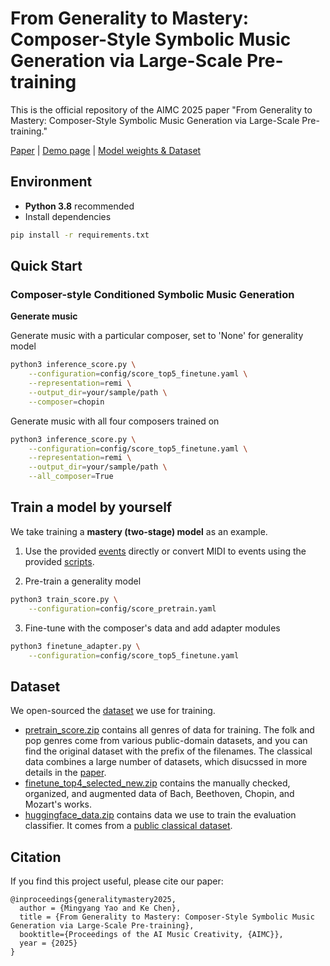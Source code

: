 # From Generality to Mastery: Composer-Style Symbolic Music Generation via Large-Scale Pre-training

This is the official repository of the AIMC 2025 paper "From Generality to Mastery: Composer-Style Symbolic Music Generation via Large-Scale Pre-training."

[Paper](https://arxiv.org/abs/2506.17497) | [Demo page](https://generality-mastery.github.io/) | [Model weights & Dataset](https://huggingface.co/Itsuki-music/Generality_to_Mastery)

## Environment
* **Python 3.8** recommended
* Install dependencies
```bash
pip install -r requirements.txt
```

## Quick Start
### Composer-style Conditioned Symbolic Music Generation
**Generate music**

Generate music with a particular composer, set to 'None' for generality model
```bash
python3 inference_score.py \
    --configuration=config/score_top5_finetune.yaml \
    --representation=remi \
    --output_dir=your/sample/path \
    --composer=chopin
```
Generate music with all four composers trained on
```bash
python3 inference_score.py \
    --configuration=config/score_top5_finetune.yaml \
    --representation=remi \
    --output_dir=your/sample/path \
    --all_composer=True
```

## Train a model by yourself
We take training a **mastery (two-stage) model** as an example.

1. Use the provided [events](https://huggingface.co/Itsuki-music/Generality_to_Mastery) directly or convert MIDI to events using the provided [scripts](https://github.com/AndyWeasley2004/Generality-to-Mastery/tree/main/representations#readme).

2. Pre-train a generality model
```bash
python3 train_score.py \
    --configuration=config/score_pretrain.yaml
```

3. Fine-tune with the composer's data and add adapter modules
```bash
python3 finetune_adapter.py \
    --configuration=config/score_top5_finetune.yaml
```

## Dataset
We open-sourced the [dataset](https://huggingface.co/Itsuki-music/Generality_to_Mastery/tree/main/full) we use for training.
* [pretrain_score.zip](https://huggingface.co/Itsuki-music/Generality_to_Mastery/blob/main/full/pretrain_score.zip) contains all genres of data for training. The folk and pop genres come from various public-domain datasets, and you can find the original dataset with the prefix of the filenames. The classical data combines a large number of datasets, which disucssed in more details in the [paper]().
* [finetune_top4_selected_new.zip](https://huggingface.co/Itsuki-music/Generality_to_Mastery/blob/main/full/finetune_top4_selected_new.zip) contains the manually checked, organized, and augmented data of Bach, Beethoven, Chopin, and Mozart's works.
* [huggingface_data.zip](https://huggingface.co/Itsuki-music/Generality_to_Mastery/blob/main/full/huggingface_data.zip) contains data we use to train the evaluation classifier. It comes from a [public classical dataset](https://huggingface.co/datasets/drengskapur/midi-classical-music).

## Citation
If you find this project useful, please cite our paper:
```
@inproceedings{generalitymastery2025,
  author = {Mingyang Yao and Ke Chen},
  title = {From Generality to Mastery: Composer-Style Symbolic Music Generation via Large-Scale Pre-training},
  booktitle={Proceedings of the AI Music Creativity, {AIMC}},
  year = {2025}
}
```
